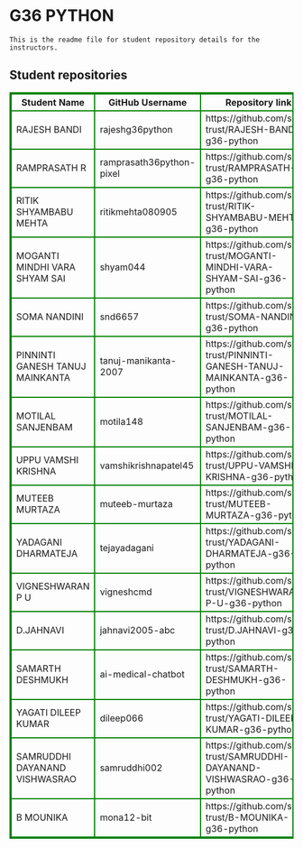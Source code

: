 # G36 PYTHON
    This is the readme file for student repository details for the instructors.
## Student repositories 
<table style="border : 2px solid green; width:100%;">
<tr >
<th style="border : 2px solid green;">Student Name</th>
<th style="border : 2px solid green;">GitHub Username</th>
<th style="border : 2px solid green;">Repository link</th>
</tr>
<tr style="border : 2px solid green;">
<td style="border : 2px solid green;">RAJESH BANDI</td> 

<td style="border : 2px solid green;">rajeshg36python</td> 

<td style="border : 2px solid green;">https://github.com/sure-trust/RAJESH-BANDI-g36-python</td> 
</tr>

<tr style="border : 2px solid green;">
<td style="border : 2px solid green;">RAMPRASATH R</td> 

<td style="border : 2px solid green;">ramprasath36python-pixel</td> 

<td style="border : 2px solid green;">https://github.com/sure-trust/RAMPRASATH-R-g36-python</td> 
</tr>

<tr style="border : 2px solid green;">
<td style="border : 2px solid green;">RITIK SHYAMBABU MEHTA</td> 

<td style="border : 2px solid green;">ritikmehta080905</td> 

<td style="border : 2px solid green;">https://github.com/sure-trust/RITIK-SHYAMBABU-MEHTA-g36-python</td> 
</tr>

<tr style="border : 2px solid green;">
<td style="border : 2px solid green;">MOGANTI MINDHI VARA SHYAM SAI</td> 

<td style="border : 2px solid green;">shyam044</td> 

<td style="border : 2px solid green;">https://github.com/sure-trust/MOGANTI-MINDHI-VARA-SHYAM-SAI-g36-python</td> 
</tr>

<tr style="border : 2px solid green;">
<td style="border : 2px solid green;">SOMA NANDINI</td> 

<td style="border : 2px solid green;">snd6657</td> 

<td style="border : 2px solid green;">https://github.com/sure-trust/SOMA-NANDINI-g36-python</td> 
</tr>

<tr style="border : 2px solid green;">
<td style="border : 2px solid green;">PINNINTI GANESH TANUJ MAINKANTA</td> 

<td style="border : 2px solid green;">tanuj-manikanta-2007</td> 

<td style="border : 2px solid green;">https://github.com/sure-trust/PINNINTI-GANESH-TANUJ-MAINKANTA-g36-python</td> 
</tr>

<tr style="border : 2px solid green;">
<td style="border : 2px solid green;">MOTILAL SANJENBAM</td> 

<td style="border : 2px solid green;">motila148</td> 

<td style="border : 2px solid green;">https://github.com/sure-trust/MOTILAL-SANJENBAM-g36-python</td> 
</tr>

<tr style="border : 2px solid green;">
<td style="border : 2px solid green;">UPPU VAMSHI KRISHNA</td> 

<td style="border : 2px solid green;">vamshikrishnapatel45</td> 

<td style="border : 2px solid green;">https://github.com/sure-trust/UPPU-VAMSHI-KRISHNA-g36-python</td> 
</tr>

<tr style="border : 2px solid green;">
<td style="border : 2px solid green;">MUTEEB MURTAZA</td> 

<td style="border : 2px solid green;">muteeb-murtaza</td> 

<td style="border : 2px solid green;">https://github.com/sure-trust/MUTEEB-MURTAZA-g36-python</td> 
</tr>

<tr style="border : 2px solid green;">
<td style="border : 2px solid green;">YADAGANI DHARMATEJA</td> 

<td style="border : 2px solid green;">tejayadagani</td> 

<td style="border : 2px solid green;">https://github.com/sure-trust/YADAGANI-DHARMATEJA-g36-python</td> 
</tr>

<tr style="border : 2px solid green;">
<td style="border : 2px solid green;">VIGNESHWARAN P U</td> 

<td style="border : 2px solid green;">vigneshcmd</td> 

<td style="border : 2px solid green;">https://github.com/sure-trust/VIGNESHWARAN-P-U-g36-python</td> 
</tr>

<tr style="border : 2px solid green;">
<td style="border : 2px solid green;">D.JAHNAVI</td> 

<td style="border : 2px solid green;">jahnavi2005-abc</td> 

<td style="border : 2px solid green;">https://github.com/sure-trust/D.JAHNAVI-g36-python</td> 
</tr>

<tr style="border : 2px solid green;">
<td style="border : 2px solid green;">SAMARTH DESHMUKH</td> 

<td style="border : 2px solid green;">ai-medical-chatbot</td> 

<td style="border : 2px solid green;">https://github.com/sure-trust/SAMARTH-DESHMUKH-g36-python</td> 
</tr>

<tr style="border : 2px solid green;">
<td style="border : 2px solid green;">YAGATI DILEEP KUMAR</td> 

<td style="border : 2px solid green;">dileep066</td> 

<td style="border : 2px solid green;">https://github.com/sure-trust/YAGATI-DILEEP-KUMAR-g36-python</td> 
</tr>

<tr style="border : 2px solid green;">
<td style="border : 2px solid green;">SAMRUDDHI DAYANAND VISHWASRAO</td> 

<td style="border : 2px solid green;">samruddhi002</td> 

<td style="border : 2px solid green;">https://github.com/sure-trust/SAMRUDDHI-DAYANAND-VISHWASRAO-g36-python</td> 
</tr>

<tr style="border : 2px solid green;">
<td style="border : 2px solid green;">B MOUNIKA</td> 

<td style="border : 2px solid green;">mona12-bit</td> 

<td style="border : 2px solid green;">https://github.com/sure-trust/B-MOUNIKA-g36-python</td> 
</tr>

